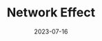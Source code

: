 ---
authors: Martha Wells
books/tags:
- fiction
- science fiction
date: 2023-07-16
params:
  isbn13: '9781250229861'
  series: The Murderbot Diaries
star_rating: 3
title: Network Effect
---
